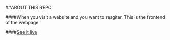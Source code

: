 ##ABOUT THIS REPO

####When you visit a website and you want to resgiter. This is the frontend of the webpage

####[See it live](https://teddyjay-04.github.io/Registration-Form/)
